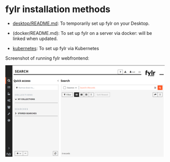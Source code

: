 # fylr installation methods

* [desktop/README.md](desktop/README.md): To temporarily set up fylr on your Desktop.

* (docker/README.md): To set up fylr on a server via docker: will be linked when updated.

* [kubernetes](kubernetes/README.md): To set up fylr via Kubernetes

Screenshot of running fylr webfrontend:

![fylr-preview](assets/fylr-preview.png)
